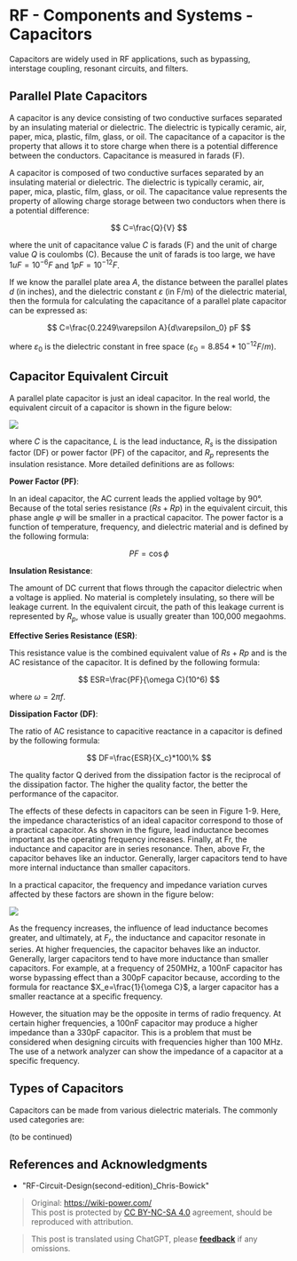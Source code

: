 # RF - Components and Systems - Capacitors

Capacitors are widely used in RF applications, such as bypassing, interstage coupling, resonant circuits, and filters.

## Parallel Plate Capacitors

A capacitor is any device consisting of two conductive surfaces separated by an insulating material or dielectric. The dielectric is typically ceramic, air, paper, mica, plastic, film, glass, or oil. The capacitance of a capacitor is the property that allows it to store charge when there is a potential difference between the conductors. Capacitance is measured in farads (F).

A capacitor is composed of two conductive surfaces separated by an insulating material or dielectric. The dielectric is typically ceramic, air, paper, mica, plastic, film, glass, or oil. The capacitance value represents the property of allowing charge storage between two conductors when there is a potential difference:

$$
C=\frac{Q}{V}
$$

where the unit of capacitance value $C$ is farads (F) and the unit of charge value $Q$ is coulombs (C). Because the unit of farads is too large, we have $1uF=10^{-6}F$ and $1pF=10^{-12}F$.

If we know the parallel plate area $A$, the distance between the parallel plates $d$ (in inches), and the dielectric constant $\varepsilon$ (in F/m) of the dielectric material, then the formula for calculating the capacitance of a parallel plate capacitor can be expressed as:

$$
C=\frac{0.2249\varepsilon A}{d\varepsilon_0} pF
$$

where $\varepsilon_0$ is the dielectric constant in free space ($\varepsilon_0=8.854*10^{-12}F/m$).

## Capacitor Equivalent Circuit

A parallel plate capacitor is just an ideal capacitor. In the real world, the equivalent circuit of a capacitor is shown in the figure below:

![](https://wiki-media-1253965369.cos.ap-guangzhou.myqcloud.com/img/20220411143753.png)

where $C$ is the capacitance, $L$ is the lead inductance, $R_s$ is the dissipation factor (DF) or power factor (PF) of the capacitor, and $R_p$ represents the insulation resistance. More detailed definitions are as follows:

**Power Factor (PF)**:

In an ideal capacitor, the AC current leads the applied voltage by 90°. Because of the total series resistance ($Rs + Rp$) in the equivalent circuit, this phase angle $φ$ will be smaller in a practical capacitor. The power factor is a function of temperature, frequency, and dielectric material and is defined by the following formula:

$$
PF=\cos \phi
$$

**Insulation Resistance**:

The amount of DC current that flows through the capacitor dielectric when a voltage is applied. No material is completely insulating, so there will be leakage current. In the equivalent circuit, the path of this leakage current is represented by $R_p$, whose value is usually greater than 100,000 megaohms.

**Effective Series Resistance (ESR)**:

This resistance value is the combined equivalent value of $Rs + Rp$ and is the AC resistance of the capacitor. It is defined by the following formula:

$$
ESR=\frac{PF}{\omega C}(10^6)
$$

where $\omega=2 \pi f$.

**Dissipation Factor (DF)**:

The ratio of AC resistance to capacitive reactance in a capacitor is defined by the following formula:

$$
DF=\frac{ESR}{X_c}*100\%
$$

The quality factor Q derived from the dissipation factor is the reciprocal of the dissipation factor. The higher the quality factor, the better the performance of the capacitor.

The effects of these defects in capacitors can be seen in Figure 1-9. Here, the impedance characteristics of an ideal capacitor correspond to those of a practical capacitor. As shown in the figure, lead inductance becomes important as the operating frequency increases. Finally, at Fr, the inductance and capacitor are in series resonance. Then, above Fr, the capacitor behaves like an inductor. Generally, larger capacitors tend to have more internal inductance than smaller capacitors.

In a practical capacitor, the frequency and impedance variation curves affected by these factors are shown in the figure below:

![](https://wiki-media-1253965369.cos.ap-guangzhou.myqcloud.com/img/20220411152818.png)

As the frequency increases, the influence of lead inductance becomes greater, and ultimately, at $F_r$, the inductance and capacitor resonate in series. At higher frequencies, the capacitor behaves like an inductor. Generally, larger capacitors tend to have more inductance than smaller capacitors. For example, at a frequency of 250MHz, a 100nF capacitor has worse bypassing effect than a 300pF capacitor because, according to the formula for reactance $X_e=\frac{1}{\omega C}$, a larger capacitor has a smaller reactance at a specific frequency.

However, the situation may be the opposite in terms of radio frequency. At certain higher frequencies, a 100nF capacitor may produce a higher impedance than a 330pF capacitor. This is a problem that must be considered when designing circuits with frequencies higher than 100 MHz. The use of a network analyzer can show the impedance of a capacitor at a specific frequency.

## Types of Capacitors

Capacitors can be made from various dielectric materials. The commonly used categories are:

(to be continued)

## References and Acknowledgments

- "RF-Circuit-Design(second-edition)\_Chris-Bowick"

> Original: <https://wiki-power.com/>  
> This post is protected by [CC BY-NC-SA 4.0](https://creativecommons.org/licenses/by/4.0/deed.en) agreement, should be reproduced with attribution.

> This post is translated using ChatGPT, please [**feedback**](https://github.com/linyuxuanlin/Wiki_MkDocs/issues/new) if any omissions.
